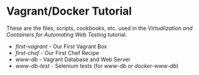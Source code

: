 # Vagrant/Docker Tutorial

These are the files, scripts, cookbooks, etc. used in the 
*Virtualization and Containers for Automating Web Testing* tutorial.

* *first-vagrant* - Our First Vagrant Box
* *first-chef* - Our First Chef Recipe
* *www-db* - Vagrant Database and Web Server
* *www-db-test* - Selenium tests (for *www-db* or *docker-www-db*)
